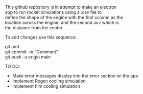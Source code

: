 This github repository is in attempt to make an electron  
app to run rocket simulations using a .csv file to  
define the shape of the engine with the first column as the   
location across the engine, and the second as r which is   
the distance from the center.

To add changes use this sequence:  

git add .  
git commit -m "Comment"  
git push -u origin main  

TO DO:

- Make error messages display into the error section on the app
- Implement Regen cooling simulation 
- Implement film cooling simulation